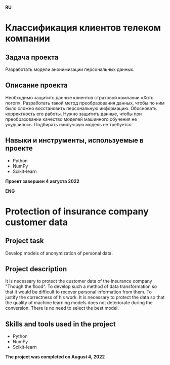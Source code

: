 **RU**

# Классификация клиентов телеком компании

## Задача проекта
Разработать модели анонимизации персональных данных.

## Описание проекта
Необходимо защитить данные клиентов страховой компании «Хоть потоп». Разработать такой метод преобразования данных, чтобы по ним было сложно восстановить персональную информацию. Обосновать корректность его работы. Нужно защитить данные, чтобы при преобразовании качество моделей машинного обучения не ухудшилось. Подбирать наилучшую модель не требуется.

## Навыки и инструменты, используемые в проекте
- Python
- NumPy
- Scikit-learn

**Проект завершен 4 августа 2022**

**ENG**

# Protection of insurance company customer data

## Project task
Develop models of anonymization of personal data.

## Project description
It is necessary to protect the customer data of the insurance company "Though the flood". To develop such a method of data transformation so that it would be difficult to recover personal information from them. To justify the correctness of his work. It is necessary to protect the data so that the quality of machine learning models does not deteriorate during the conversion. There is no need to select the best model.

## Skills and tools used in the project
- Python
- NumPy
- Scikit-learn

**The project was completed on August 4, 2022**
